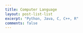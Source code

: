 ```yaml
---
title: Computer Language
layout: post-list-list
excerpt: "Python, Java, C, C++, R"
comments: false
---
```

